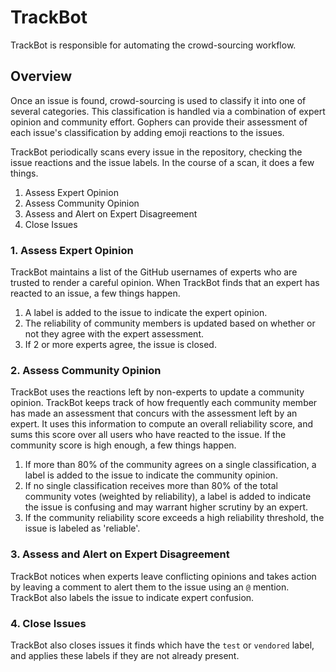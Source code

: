 # TrackBot

TrackBot is responsible for automating the crowd-sourcing workflow. 

## Overview

Once an issue is found, crowd-sourcing is used to classify it into one of several categories. This classification is handled via a combination of expert opinion and community effort. Gophers can provide their assessment of each issue's classification by adding emoji reactions to the issues.

TrackBot periodically scans every issue in the repository, checking the issue reactions and the issue labels. In the course of a scan, it does a few things.

1. Assess Expert Opinion
1. Assess Community Opinion
1. Assess and Alert on Expert Disagreement
1. Close Issues

### 1. Assess Expert Opinion

TrackBot maintains a list of the GitHub usernames of experts who are trusted to render a careful opinion. When TrackBot finds that an expert has reacted to an issue, a few things happen.

1. A label is added to the issue to indicate the expert opinion.
1. The reliability of community members is updated based on whether or not they agree with the expert assessment.
1. If 2 or more experts agree, the issue is closed.

### 2. Assess Community Opinion

TrackBot uses the reactions left by non-experts to update a community opinion. TrackBot keeps track of how frequently each community member has made an assessment that concurs with the assessment left by an expert. It uses this information to compute an overall reliability score, and sums this score over all users who have reacted to the issue. If the community score is high enough, a few things happen.

1. If more than 80% of the community agrees on a single classification, a label is added to the issue to indicate the community opinion.
1. If no single classification receives more than 80% of the total community votes (weighted by reliability), a label is added to indicate the issue is confusing and may warrant higher scrutiny by an expert.
1. If the community reliability score exceeds a high reliability threshold, the issue is labeled as 'reliable'.

### 3. Assess and Alert on Expert Disagreement

TrackBot notices when experts leave conflicting opinions and takes action by leaving a comment to alert them to the issue using an `@` mention. TrackBot also labels the issue to indicate expert confusion.

### 4. Close Issues

TrackBot also closes issues it finds which have the `test` or `vendored` label, and applies these labels if they are not already present.
